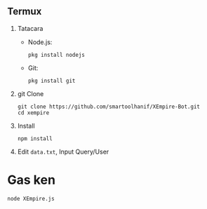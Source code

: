 ## Termux

1. Tatacara

   - Node.js:
     ```shell
     pkg install nodejs
     ```
   - Git:
     ```shell
     pkg install git
     ```

2. git Clone
   ```shell
   git clone https://github.com/smartoolhanif/XEmpire-Bot.git
   cd xempire
   ```

3. Install
   ```shell
   npm install
   ```

5. Edit `data.txt`, Input Query/User

# Gas ken
   ```shell
   node XEmpire.js
   ```
